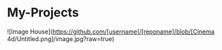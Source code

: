 # My-Projects
![Image House](https://github.com/[username]/[reponame]/blob/[Cinema 4d/Untitled.png]/image.jpg?raw=true)
